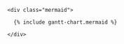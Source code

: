 ---
---

<html>
  <body>
    <script src="https://cdn.jsdelivr.net/npm/mermaid@8.4.0/dist/mermaid.min.js"></script>
    <script>mermaid.initialize({startOnLoad:true});</script>

    <div class="mermaid">
    
      {% include gantt-chart.mermaid %}
      
    </div>

  </body>
</html>
